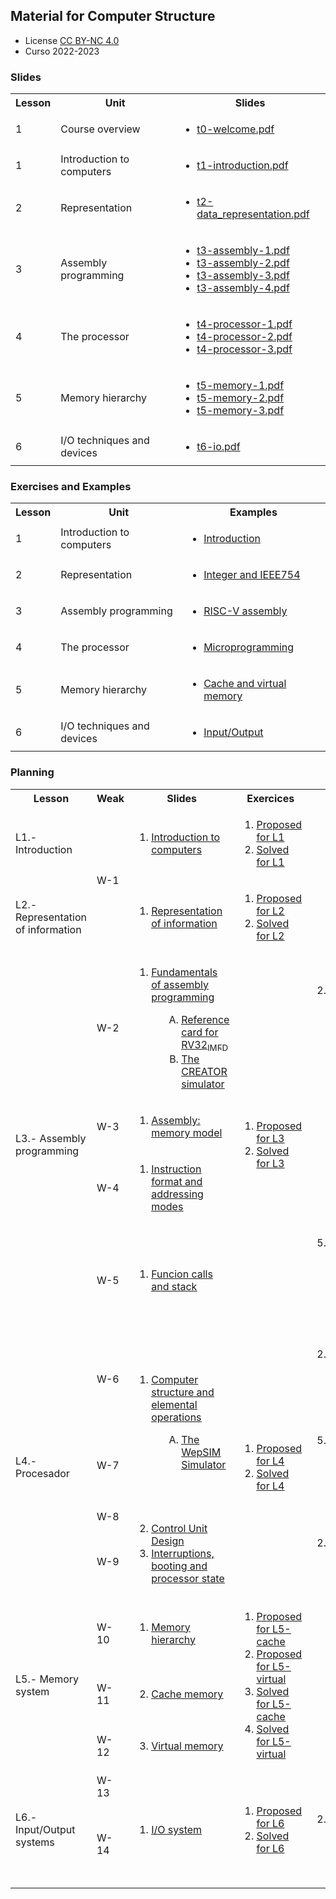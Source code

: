 ## Material for Computer Structure

<html>
<ul>
<li> License <a href="http:/creativecommons.org/licenses/by-nc/4.0/">CC BY-NC 4.0</a> </li>
<li> Curso 2022-2023</li>
</ul>
</html>


### Slides

<html>
 <small>
 <table style="width:100%;" width="100%">
  <tr><th>Lesson</th><th>Unit</th><th>Slides</th></tr>

  <tr><td>1</td><td>Course overview</td>
      <td><ul type="0">
        <li> <a href="https://acaldero.github.io/uc3m_cs/slides/t0-welcome.pdf">t0-welcome.pdf</a> </li>
      </ul></td>
  </tr>

  <tr><td>1</td><td>Introduction to computers</td>
      <td><ul type="1">
        <li> <a href="https://acaldero.github.io/uc3m_cs/slides/t1-introduction.pdf">t1-introduction.pdf</a> </li>
      </ul></td>
  </tr>

  <tr><td>2</td><td>Representation</td>
      <td><ul type="1">
        <li> <a href="https://acaldero.github.io/uc3m_cs/slides/t2-data_representation.pdf">t2-data_representation.pdf</a></li>
      </ul></td>
  </tr>

  <tr><td>3</td><td>Assembly programming</td>
      <td><ul type="1">
        <li> <a href="https://acaldero.github.io/uc3m_cs/slides/t3-assembly-1.pdf">t3-assembly-1.pdf</a></li>
        <li> <a href="https://acaldero.github.io/uc3m_cs/slides/t3-assembly-2.pdf">t3-assembly-2.pdf</a></li>
        <li> <a href="https://acaldero.github.io/uc3m_cs/slides/t3-assembly-3.pdf">t3-assembly-3.pdf</a></li>
        <li> <a href="https://acaldero.github.io/uc3m_cs/slides/t3-assembly-4.pdf">t3-assembly-4.pdf</a></li>
      </ul></td>
  </tr>

  <tr><td>4</td><td>The processor</td>
      <td><ul type="1">
        <li> <a href="https://acaldero.github.io/uc3m_cs/slides/t4-processor-1.pdf">t4-processor-1.pdf</a></li>
        <li> <a href="https://acaldero.github.io/uc3m_cs/slides/t4-processor-2.pdf">t4-processor-2.pdf</a></li>
        <li> <a href="https://acaldero.github.io/uc3m_cs/slides/t4-processor-3.pdf">t4-processor-3.pdf</a></li>
      </ul></td>
  </tr>

  <tr><td>5</td><td>Memory hierarchy</td>
      <td><ul type="1">
        <li> <a href="https://acaldero.github.io/uc3m_cs/slides/t5-memory-1.pdf">t5-memory-1.pdf</a></li>
        <li> <a href="https://acaldero.github.io/uc3m_cs/slides/t5-memory-2.pdf">t5-memory-2.pdf</a></li>
        <li> <a href="https://acaldero.github.io/uc3m_cs/slides/t5-memory-3.pdf">t5-memory-3.pdf</a></li>
      </ul></td>
  </tr>

  <tr><td>6</td><td>I/O techniques and devices</td>
      <td><ul type="1">
        <li> <a href="https://acaldero.github.io/uc3m_cs/slides/t6-io.pdf">t6-io.pdf</a></li>
      </ul></td>
  </tr>

 </table>
 </small>
</html>


### Exercises and Examples

<html>
 <small>
 <table style="width:100%;" width="100%">
  <tr><th>Lesson</th><th>Unit</th><th>Examples</th></tr>

  <tr><td>1</td><td>Introduction to computers</td>
      <td><ul type="1">
        <li> <a href="https://acaldero.github.io/uc3m_cs/exercises/t1-introduction-solved">Introduction</a> </li>
      </ul></td>
  </tr>

  <tr><td>2</td><td>Representation</td>
      <td><ul type="1">
        <li> <a href="https://acaldero.github.io/uc3m_cs/exercises/t2-representation-solved">Integer and IEEE754</a> </li>
      </ul></td>
  </tr>

  <tr><td>3</td><td>Assembly programming</td>
      <td><ul type="1">
        <li> <a href="https://acaldero.github.io/uc3m_cs/exercises/t3-assembly-solved">RISC-V assembly</a> </li>
      </ul></td>
  </tr>

  <tr><td>4</td><td>The processor</td>
      <td><ul type="1">
        <li> <a href="https://acaldero.github.io/uc3m_cs/exercises/t4-processor-solved">Microprogramming</a> </li>
      </ul></td>
  </tr>

  <tr><td>5</td><td>Memory hierarchy</td>
      <td><ul type="1">
        <li> <a href="https://acaldero.github.io/uc3m_cs/exercises/t5-memory-solved">Cache and virtual memory</a> </li>
      </ul></td>
  </tr>

  <tr><td>6</td><td>I/O techniques and devices</td>
      <td><ul type="1">
        <li> <a href="https://acaldero.github.io/uc3m_cs/exercises/t6-io-solved">Input/Output</a> </li>
      </ul></td>
  </tr>

 </table>
 </small>
</html>


### Planning

<html>
    <table class="table table-bordered table-sm table-hover px-0 mx-0" style="width:100%;" width="100%">
            <tr>
                <th width="15%">Lesson</th>
                <th width="4%">Weak</th>
                <th width="36%">Slides</th>
                <th width="20%">Exercices</th>
                <th width="25%">Examples</th>
            </tr>
            <tr>
                <td class="align-middle">L1.- Introduction</td>
                <td class="align-middle text-align" rowspan="2"><span class="badge bg-info">W-1</span></td>
                <td class="align-middle">
                    <ol class="p-2">
                        <li><a href="https://acaldero.github.io/uc3m_cs/slides/t1-introduction.pdf"><u>Introduction to computers</u></a></li>
                    </ol>
                </td>
                <td class="align-middle">
                    <ol class="p-2">
                        <li><a href="https://acaldero.github.io/uc3m_cs/exercises/t1-introduction-proposed"><u>Proposed for L1</u></a></li>
                        <li><a href="https://acaldero.github.io/uc3m_cs/exercises/t1-introduction-solved"><u>Solved for L1</u></a></li>
                    </ol>
                </td>
                <td class="align-middle">
                </td>
            </tr>
            <tr>
                <td class="align-middle">L2.- Representation of information</td>
                <td class="align-middle">
                    <ol class="p-2">
                        <li><a href="https://acaldero.github.io/uc3m_cs/slides/t2-data_representation.pdf"><u>Representation of information</u></a></li>
                    </ol>
                </td>
                <td class="align-middle">
                    <ol class="p-2">
                        <li><a href="https://acaldero.github.io/uc3m_cs/exercises/t2-representation-proposed"><u>Proposed for L2 </u></a></li>
                        <li><a href="https://acaldero.github.io/uc3m_cs/exercises/t2-representation-solved"><u>Solved for L2</u><u></u></a></li>
                    </ol>
                </td>
                <td class="align-middle">
                </td>
            </tr>
            <tr class="m-2 p-2">
                <td class="align-middle" rowspan="4">L3.- Assembly programming</td>
                <td class="align-middle text-align"><span class="badge bg-info">W-2</span></td>
                <td class="align-middle">
                    <ol class="p-2">
                        <li><a href="https://acaldero.github.io/uc3m_cs/slides/t3-assembly-1.pdf"><u>Fundamentals of assembly programming</u></a></li>
                        <ol class="p-2" style="padding-left: 3em !important;" type="A">
                            <li><a href="https://acaldero.github.io/uc3m_cs/refcard/rv32-reference-card.pdf"><u>Reference card for RV32<sub>IMFD</sub></u></a></li>
                            <li><a href="https://creatorsim.github.io/creator/"><u>The CREATOR simulator</u></a></li>
                        </ol>
                    </ol>
                </td>
                <td rowspan="4">
                    <ol class="p-2" class="mt-3">
                        <li><a href="https://acaldero.github.io/uc3m_cs/exercises/t3-assembly-proposed"><u>Proposed for L3</u><u></u></a></li>
                        <li><a href="https://acaldero.github.io/uc3m_cs/exercises/t3-assembly-solved"><u>Solved for L3</u><u></u></a></li>
                    </ol>
                </td>
                <td class="align-middle ">
                    <ol class="p-2" start="2">
                        <li>Examples for CREATOR:</li>
                        <div class="">
                            <a class="btn btn-light  border border-secondary font-weight-bold col-auto mx-1 py-0 rounded" href="https://creatorsim.github.io/creator/?example_set=uc3m-ec&amp;example=e1">S31</a>
                            <a class="btn btn-light  border border-secondary font-weight-bold col-auto mx-1 py-0 rounded" href="https://creatorsim.github.io/creator/?example_set=uc3m-ec&amp;example=e2">S32</a>
                            <a class="btn btn-light  border border-secondary font-weight-bold col-auto mx-1 py-0 rounded" href="https://creatorsim.github.io/creator/?example_set=uc3m-ec&amp;example=e3">S35</a>
                            <a class="btn btn-light  border border-secondary font-weight-bold col-auto mx-1 py-0 rounded" href="https://creatorsim.github.io/creator/?example_set=uc3m-ec&amp;example=e4">S49</a>
                            <a class="btn btn-light  border border-secondary font-weight-bold col-auto mx-1 py-0 rounded" href="https://creatorsim.github.io/creator/?example_set=uc3m-ec&amp;example=e6">S54</a>
                            <a class="btn btn-light  border border-secondary font-weight-bold col-auto mx-1 py-0 rounded" href="https://creatorsim.github.io/creator/?example_set=uc3m-ec&amp;example=e7">S57</a>
                            <a class="btn btn-light  border border-secondary font-weight-bold col-auto mx-1 py-0 rounded" href="https://creatorsim.github.io/creator/?example_set=uc3m-ec&amp;example=e8">S60</a>
                        </div>
                    </ol>
                </td>
            </tr>
            <tr class="m-2 p-2">
                <td class="align-middle"><span class="badge bg-info">W-3</span></td>
                <td class="align-middle">
                    <ol class="p-2">
                        <li><a href="https://acaldero.github.io/uc3m_cs/slides/t3-assembly-2.pdf"><u>Assembly: memory model</u></a></li>
                    </ol>
                </td>
                <td class="align-middle ">
                </td>
            </tr>
            <tr class="m-2 p-2">
                <td class="align-middle"><span class="badge bg-info">W-4</span></td>
                <td class="align-middle">
                    <ol class="p-2">
                        <li><a href="https://acaldero.github.io/uc3m_cs/slides/t3-assembly-3.pdf"> <u>Instruction format and addressing modes</u></a></li>
                    </ol>
                </td>
                <td class="align-middle ">
                </td>
            </tr>
            <tr class="m-2 p-2">
                <td class="align-middle"><span class="badge bg-info">W-5</span></td>
                <td class="align-middle">
                    <ol class="p-2">
                        <li><a href="https://acaldero.github.io/uc3m_cs/slides/t3-assembly-4.pdf"> <u>Funcion calls and stack<br></u></a></li>
                    </ol>
                </td>
                <td class="align-middle ">
                    <ol class="p-2" start="5">
                        <li>Examples for CREATOR:</li>
                        <div class="">
                            <a class="btn btn-light  border border-secondary font-weight-bold col-auto mx-1 py-0 rounded" href="https://creatorsim.github.io/creator/?example_set=uc3m-ec&amp;example=e13">Function call (S86)</a>
                            <a class="btn btn-light  border border-secondary font-weight-bold col-auto mx-1 py-0 rounded" href="https://creatorsim.github.io/creator/?example_set=uc3m-ec&amp;example=e14">Factorial (S111)</a>
                        </div>
                    </ol>
                </td>
            </tr>
            <tr class="m-2 p-2">
                <td class="align-middle" rowspan="4">L4.- Procesador</td>
                <td class="align-middle justify-content-center"><span class="badge bg-info">W-6</span></td>
                <td class="align-middle" rowspan="2">
                    <ol class="p-2">
                        <li><a href="https://acaldero.github.io/uc3m_cs/slides/t4-processor-1.pdf"><u>Computer structure and elemental operations</u></a></li>
                        <ol class="p-2" style="padding-left: 3em !important;" type="A">
                            <li><a href="https://wepsim.github.io/wepsim"><u>The WepSIM Simulator</u></a></li>
                        </ol>
                    </ol>
                </td>
                <td rowspan="4">
                    <ol class="p-2" class="mt-3">
                        <li><a href="https://acaldero.github.io/uc3m_cs/exercises/t4-processor-proposed"><u>Proposed for L4</u><u></u></a></li>
                        <li><a href="https://acaldero.github.io/uc3m_cs/exercises/t4-processor-solved"><u>Solved for L4</u><u></u></a></li>
                    </ol>
                </td>
                <td class="align-middle ">
                    <ol class="p-2" start="2">
                        <li>Examples for WepSIM:</li>
                        <div class="">
                            <a class="btn btn-light  border border-secondary font-weight-bold col-auto mx-1 py-0 rounded" href="https://wepsim.github.io/wepsim/ws_dist/?mode=ep&amp;examples_set=RISCV&amp;example=2">lw  r1, addr</a><br>
                            <a class="btn btn-light  border border-secondary font-weight-bold col-auto mx-1 py-0 rounded" href="https://wepsim.github.io/wepsim/ws_dist/?mode=ep&amp;examples_set=RISCV&amp;example=2">beq r1, r2, offset</a>
                        </div>
                    </ol>
                </td>
            </tr>
            <tr class="m-2 p-2">
                <td class="align-middle justify-content-center"><span class="badge bg-info">W-7</span></td>
                <td class="align-middle ">
                    <ol class="p-2" start="5">
                        <li>Examples for WepSIM:</li>
                        <div class="">
                            <a class="btn btn-light  border border-secondary font-weight-bold col-auto mx-1 py-0 rounded" href="https://wepsim.github.io/wepsim/ws_dist/?mode=ep&amp;examples_set=RISCV&amp;example=0">add r3, r1, r2</a><br>
                            <a class="btn btn-light  border border-secondary font-weight-bold col-auto mx-1 py-0 rounded" href="https://wepsim.github.io/wepsim/ws_dist/?mode=ep&amp;examples_set=RISCV&amp;example=0">li r1, value</a>
                        </div>
                    </ol>
                </td>
            </tr>
            <tr class="m-2 p-2">
                <td class="align-middle justify-content-center"><span class="badge bg-info">W-8</span></td>
                <td class="align-middle" rowspan="2">
                    <ol class="p-2" start="2">
                        <li><a href="https://acaldero.github.io/uc3m_cs/slides/t4-processor-2.pdf"><u>Control Unit Design</u></a></li>
                        <li><a href="https://acaldero.github.io/uc3m_cs/slides/t4-processor-3.pdf"><u>Interruptions, booting and processor state</u></a></li>
                    </ol>
                </td>
                <td class="align-middle ">
                </td>
            </tr>
            <tr class="m-2 p-2">
                <td class="align-middle justify-content-center"><span class="badge bg-info">W-9</span></td>
                <td class="align-middle">
                    <ol class="p-2" start="2">
                        <li>Examples for WepSIM:</li>
                        <div class="">
                            <a class="btn btn-light  border border-secondary font-weight-bold col-auto mx-1 py-0 rounded" href="https://wepsim.github.io/wepsim/ws_dist/?mode=ep&amp;examples_set=RISCV&amp;example=11">Interruptions</a>
                            <a class="btn btn-light  border border-secondary font-weight-bold col-auto mx-1 py-0 rounded" href="https://wepsim.github.io/wepsim/ws_dist/?mode=ep&amp;examples_set=RISCV&amp;example=12">System call</a>
                        </div>
                    </ol>
                </td>
            </tr>
            <tr class="m-2 p-2">
                <td class="align-middle" rowspan="3">L5.- Memory system</td>
                <td class="align-middle justify-content-center"><span class="badge bg-info">W-10</span></td>
                <td class="align-middle">
                    <ol class="p-2" start="1">
                        <li><a href="https://acaldero.github.io/uc3m_cs/slides/t5-memory-1-intro.pdf"><u>Memory hierarchy</u></a></li>
                    </ol>
                </td>
                <td rowspan="3">
                    <ol class="p-2" class="mt-3">
                        <li><a href="https://acaldero.github.io/uc3m_cs/exercises/t5-cachememory-proposed"><u>Proposed for L5-cache</u><u></u></a></li>
                        <li><a href="https://acaldero.github.io/uc3m_cs/exercises/t5-virtualmemory-proposed"><u>Proposed for L5-virtual</u><u></u></a></li>
                        <li><a href="https://acaldero.github.io/uc3m_cs/exercises/t5-cachememory-solved"><u>Solved for L5-cache</u><u></u></a></li>
                        <li><a href="https://acaldero.github.io/uc3m_cs/exercises/t5-virtualmemory-solved"><u>Solved for L5-virtual</u><u></u></a></li>
                    </ol>
                </td>
                <td class="align-middle ">
                </td>
            </tr>
            <tr class="m-2 p-2">
                <td class="align-middle justify-content-center"><span class="badge bg-info">W-11</span></td>
                <td class="align-middle">
                    <ol class="p-2" start="2">
                        <li><a href="https://acaldero.github.io/uc3m_cs/slides/t5-memory-2-cache.pdf"><u>Cache memory</u></a></li>
                    </ol>
                </td>
                <td class="align-middle ">
                </td>
            </tr>
            <tr class="m-2 p-2">
                <td class="align-middle justify-content-center"><span class="badge bg-info">W-12</span></td>
                <td class="align-middle">
                    <ol class="p-2" start="3">
                        <li><a href="https://acaldero.github.io/uc3m_cs/slides/t5-memory-3-virtual.pdf"><u>Virtual memory</u></a></li>
                    </ol>
                </td>
                <td class="align-middle ">
                </td>
            </tr>
            <tr class="m-2 p-2">
                <td class="align-middle" rowspan="2">L6.- Input/Output systems</td>
                <td class="align-middle justify-content-center"><span class="badge bg-info">W-13</span></td>
                <td class="align-middle" rowspan="2">
                    <ol class="p-2">
                        <li><a href="https://acaldero.github.io/uc3m_cs/slides/t6-io.pdf"><u>I/O system</u></a></li>
                    </ol>
                </td>
                <td rowspan="2">
                    <ol class="p-2 mt-3">
                        <li><a href="https://acaldero.github.io/uc3m_cs/exercises/t6-io-proposed"><u>Proposed for L6</u><u></u></a></li>
                        <li><a href="https://acaldero.github.io/uc3m_cs/exercises/t6-io-solved"><u>Solved for L6</u><u></u></a></li>
                    </ol>
                </td>
                <td class="align-middle ">
                </td>
            </tr>
            <tr class="m-2 p-2">
                <td class="align-middle justify-content-center"><span class="badge bg-info">W-14</span></td>
                <td class="align-middle ">
                    <ol class="p-2" start="2">
                        <li>Examples for WepSIM:</li>
                        <div class="">
                            <a class="btn btn-light  border border-secondary font-weight-bold col-auto mx-1 py-0 rounded" href="https://wepsim.github.io/wepsim/ws_dist/?mode=ep&amp;examples_set=RISCV&amp;example=14&amp;simulator=assembly:screen&amp;notify=false">Keyboard and screen</a><br>
                            <a class="btn btn-light  border border-secondary font-weight-bold col-auto mx-1 py-0 rounded" href="https://wepsim.github.io/wepsim/ws_dist/?mode=ep&amp;examples_set=RISCV&amp;example=17&amp;simulator=assembly:3dled&amp;notify=false">LED cube</a>
                        </div>
                    </ol>
                </td>
            </tr>
        </tbody>
    </table>
</html>
